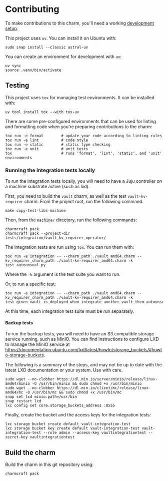 # Contributing

To make contributions to this charm, you'll need a working [development setup](https://juju.is/docs/sdk/dev-setup).

This project uses `uv`. You can install it on Ubuntu with:

```shell
sudo snap install --classic astral-uv
```

You can create an environment for development with `uv`:

```shell
uv sync
source .venv/bin/activate
```

## Testing

This project uses `tox` for managing test environments. It can be installed with:

```shell
uv tool install tox --with tox-uv
```

There are some pre-configured environments that can be used for linting
and formatting code when you're preparing contributions to the charm:

```shell
tox run -e format        # update your code according to linting rules
tox run -e lint          # code style
tox run -e static        # static type checking
tox run -e unit          # unit tests
tox                      # runs 'format', 'lint', 'static', and 'unit' environments
```

### Running the integration tests locally

To run the integration tests locally, you will need to have a Juju controller on a machine substrate active (such as lxd).

First, you need to build the `vault` charm, as well as the test `vault-kv-requirer` charm. From the project root, run the following command:

```shell
make copy-test-libs-machine
```

Then, from the `machine/` directory, run the following commands:

```shell
charmcraft pack
charmcraft pack --project-dir tests/integration/vault_kv_requirer_operator/
```

The integration tests are run using `tox`. You can run them with:

```shell
tox run -e integration -- --charm_path ./vault_amd64.charm --kv_requirer_charm_path ./vault-kv-requirer_amd64.charm -k test_autounseal.py
```

Where the `-k` argument is the test suite you want to run.

Or, to run a specific test:

```shell
tox run -e integration -- --charm_path ./vault_amd64.charm --kv_requirer_charm_path ./vault-kv-requirer_amd64.charm -k test_given_vault_is_deployed_when_integrate_another_vault_then_autounseal_activated
```

At this time, each integration test suite must be run separately.

#### Backup tests

To run the backup tests, you will need to have an S3 compatible storage service running, such as MinIO. You can find instructions to configure LXD to manage the MinIO service at <https://documentation.ubuntu.com/lxd/latest/howto/storage_buckets/#howto-storage-buckets>.

The following is a summary of the steps, and may not be up to date with the latest LXD documentation or your system. Use with care.

```shell
sudo wget --no-clobber https://dl.min.io/server/minio/release/linux-amd64/minio -O /usr/bin/minio && sudo chmod +x /usr/bin/minio
sudo wget --no-clobber https://dl.min.io/client/mc/release/linux-amd64/mc -O /usr/bin/mc && sudo chmod +x /usr/bin/mc
snap set lxd minio.path=/usr/bin
snap restart lxd
lxc config set core.storage_buckets_address :8555
```

Finally, create the bucket and the access keys for the integration tests:

```shell
lxc storage bucket create default vault-integration-test
lxc storage bucket key create default vault-integration-test vault-integration-test --role admin --access-key vaultintegrationtest --secret-key vaultintegrationtest
```

## Build the charm

Build the charm in this git repository using:

```shell
charmcraft pack
```

<!-- You may want to include any contribution/style guidelines in this document>
